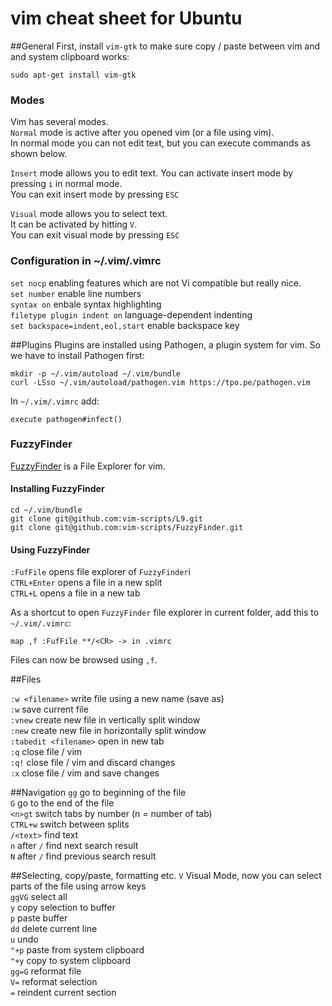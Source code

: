 # vim cheat sheet for Ubuntu

##General
First, install ```vim-gtk``` to make sure copy / paste between vim and and system clipboard works:

```
sudo apt-get install vim-gtk
```

### Modes
Vim has several modes.   
```Normal``` mode is active after you opened vim (or a file using vim).    
In normal mode you can not edit text, but you can execute commands as shown below.    

```Insert``` mode allows you to edit text. You can activate insert mode by pressing ```i``` in normal mode.    
You can exit insert mode by pressing ```ESC```

```Visual``` mode allows you to select text.    
It can be activated by hitting ```V```.    
You can exit visual mode by pressing ```ESC```

### Configuration in ~/.vim/.vimrc
```set nocp``` enabling features which are not Vi compatible but really nice.    
```set number``` enable line numbers    
```syntax on``` enbale syntax highlighting    
```filetype plugin indent on``` language-dependent indenting    
```set backspace=indent,eol,start``` enable backspace key    

##Plugins 
Plugins are installed using Pathogen, a plugin system for vim.
So we have to install Pathogen first:

```
mkdir -p ~/.vim/autoload ~/.vim/bundle
curl -LSso ~/.vim/autoload/pathogen.vim https://tpo.pe/pathogen.vim
```

In ```~/.vim/.vimrc``` add:

```
execute pathogen#infect()
```

### FuzzyFinder

[FuzzyFinder](http://www.vim.org/scripts/script.php?script_id=1984) is a File Explorer for vim.

#### Installing FuzzyFinder

```
cd ~/.vim/bundle
git clone git@github.com:vim-scripts/L9.git
git clone git@github.com:vim-scripts/FuzzyFinder.git
```

#### Using FuzzyFinder

```:FufFile``` opens file explorer of ```FuzzyFinder```i     
```CTRL+Enter``` opens a file in a new split     
```CTRL+L``` opens a file in a new tab    

As a shortcut to open ```FuzzyFinder``` file explorer in current folder, add this to ```~/.vim/.vimrc```:

```
map ,f :FufFile **/<CR> -> in .vimrc
```

Files can now be browsed using ```,f```.

##Files

```:w <filename>``` write file using a new name (save as)     
```:w``` save current file    
```:vnew``` create new file in vertically split window    
```:new``` create new file in horizontally split window    
```:tabedit <filename>``` open <filename> in new tab    
```:q``` close file / vim    
```:q!``` close file / vim and discard changes    
```:x``` close file / vim and save changes     

##Navigation
```gg``` go to beginning of the file    
```G``` go to the end of the file     
```<n>gt``` switch tabs by number (n = number of tab)     
```CTRL+w``` switch between splits     
```/<text>``` find text    
```n``` after ```/``` find next search result    
```N``` after ```/``` find previous search result

##Selecting, copy/paste, formatting etc.
```V``` Visual Mode, now you can select parts of the file using arrow keys     
```ggVG``` select all     
```y``` copy selection to buffer     
```p``` paste buffer     
```dd``` delete current line    
```u``` undo    
```"+p``` paste from system clipboard    
```"+y``` copy to system clipboard     
```gg=G``` reformat file    
```V=``` reformat selection    
```=``` reindent current section    
